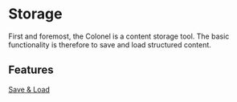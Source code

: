 # Storage

First and foremost, the Colonel is a content storage tool. The basic
functionality is therefore to save and load structured content.

## Features

[Save & Load](save.feature)

